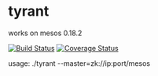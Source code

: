 tyrant
======
works on mesos 0.18.2

[![Build Status](https://drone.io/github.com/ngaut/tyrant/status.png)](https://drone.io/github.com/ngaut/tyrant/latest)
[![Coverage Status](https://coveralls.io/repos/ngaut/tyrant/badge.png?branch=master)](https://coveralls.io/r/ngaut/tyrant)

usage:
./tyrant --master=zk://ip:port/mesos

